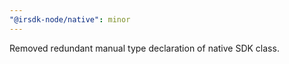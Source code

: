 ```yaml
---
"@irsdk-node/native": minor
---
```


Removed redundant manual type declaration of native SDK class.

